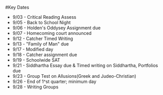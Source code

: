 #Key Dates
  - 9/03 - Critical Reading Assess
  - 9/05 - Back to School Night
  - 9/06 - Holden's Oddysey Assignment due
  - 9/07 - Homecoming court announced
  - 9/12 - Catcher Timed Writing
  - 9/13 - "Family of Man" due
  - 9/17 - Modified day
  - 9/18 - Catcher assignment due
  - 9/19 - Schoolwide SAT
  - 9/21 - Siddhartha Essay due & Timed writing on Siddhartha, Portfolios due
  - 9/23 - Group Test on Allusions(Greek and Judeo-Christian)
  - 9/26 - End of 1^st quarter; minimum day
  - 9/28 - Writing Groups
